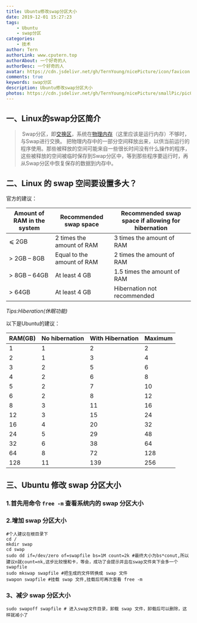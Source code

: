 ```yaml
---
title: Ubuntu修改swap分区大小
date: 2019-12-01 15:27:23
tags: 
	- Ubuntu
	- swap分区
categories:
	- 技术
author: Tern
authorLink: www.cputern.top
authorAbout: 一个好奇的人
authorDesc: 一个好奇的人
avatar: https://cdn.jsdelivr.net/gh/TernYoung/nicePicture/icon/favicon.png
comments: true
keywords: swap分区
description: Ubuntu修改swap分区大小
photos: https://cdn.jsdelivr.net/gh/TernYoung/nicePicture/smallPic/pic095.jpg
---
```




## 一、Linux的swap分区简介

> ​	Swap分区，即[交换区](https://baike.baidu.com/item/交换区)，系统在[物理内存](https://baike.baidu.com/item/物理内存)（这里应该是运行内存）不够时，与Swap进行交换。 把物理内存中的一部分空间释放出来，以供当前运行的程序使用。那些被释放的空间可能来自一些很长时间没有什么操作的程序，这些被释放的空间被临时保存到Swap分区中，等到那些程序要运行时，再从Swap分区中恢复保存的数据到内存中。 

## 二、Linux 的 swap 空间要设置多大？

官方的建议：

| Amount of RAM in the system | Recommended swap space     | Recommended swap space if allowing for hibernation |
| --------------------------- | -------------------------- | -------------------------------------------------- |
| ⩽ 2GB                       | 2 times the amount of RAM  | 3 times the amount of RAM                          |
| \> 2GB – 8GB                | Equal to the amount of RAM | 2 times the amount of RAM                          |
| \> 8GB – 64GB               | At least 4 GB              | 1.5 times the amount of RAM                        |
| \> 64GB                     | At least 4 GB              | Hibernation not recommended                        |

*Tips:Hiberation(休眠功能)*

以下是Ubuntu的建议：

| RAM(GB) | No hibernation | With Hibernation | Maximum |
| ------- | -------------- | ---------------- | ------- |
| 1       | 1              | 2                | 2       |
| 2       | 1              | 3                | 4       |
| 3       | 2              | 5                | 6       |
| 4       | 2              | 6                | 8       |
| 5       | 2              | 7                | 10      |
| 6       | 2              | 8                | 12      |
| 8       | 3              | 11               | 16      |
| 12      | 3              | 15               | 24      |
| 16      | 4              | 20               | 32      |
| 24      | 5              | 29               | 48      |
| 32      | 6              | 38               | 64      |
| 64      | 8              | 72               | 128     |
| 128     | 11             | 139              | 256     |

## 三、Ubuntu 修改 swap 分区大小

### 1.首先用命令 `free -m` 查看系统内的 swap 分区大小

### 2.增加 swap 分区大小

```shell
#个人建议在根目录下
cd /
mkdir swap
cd swap
sudo dd if=/dev/zero of=swapfile bs=1M count=2k #最终大小为bs*conut,所以建议n就count=nk,这步比较慢和卡，等会，成功了会提示并且在swap文件夹下会多一个swapfile
sudo mkswap swapfile #把生成的文件转换成 swap 文件 
swapon swapfile #挂载 swap 文件,挂载后可再次查看 free -m
```

### 3、减少 swap 分区大小

```shell
sudo swapoff swapfile # 进入swap文件目录，卸载 swap 文件，卸载后可以删除，这样就减小了
```

